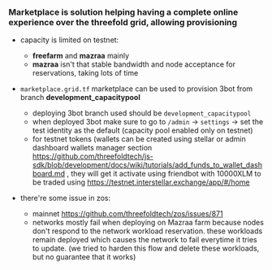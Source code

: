 ### Marketplace is solution helping having a complete online experience over the threefold grid, allowing provisioning

- capacity is limited on testnet:
    - **freefarm** and **mazraa** mainly 
    - **mazraa** isn't that stable bandwidth and node acceptance for reservations, taking lots of time
    
- ```marketplace.grid.tf``` marketplace can be used to provision 3bot from branch **development_capacitypool**
  - deploying 3bot branch used should be `development_capacitypool`
  - when deployed 3bot make sure to go to `/admin` -> `settings` -> set the test identity as the default (capacity pool enabled only on testnet)
  - for testnet tokens (wallets can be created using stellar or admin dashboard wallets manager section https://github.com/threefoldtech/js-sdk/blob/development/docs/wiki/tutorials/add_funds_to_wallet_dashboard.md , they will get it activate using friendbot with 10000XLM to be traded using https://testnet.interstellar.exchange/app/#/home
  
- there're some issue in zos:
  - mainnet https://github.com/threefoldtech/zos/issues/871
  - networks mostly fail when deploying on Mazraa farm because nodes don't respond to the network workload reservation. these workloads remain deployed which causes the network to fail everytime it tries to update. (we tried to harden this flow and delete these workloads, but no guarantee that it works)